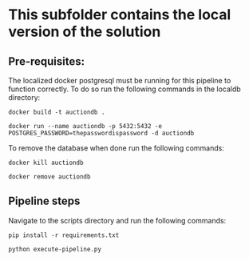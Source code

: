 # This subfolder contains the local version of the solution

## Pre-requisites:

The localized docker postgresql must be running for this pipeline to function correctly.
To do so run the following commands in the localdb directory:
```
docker build -t auctiondb .

docker run --name auctiondb -p 5432:5432 -e POSTGRES_PASSWORD=thepasswordispassword -d auctiondb
```

To remove the database when done run the following commands:
```
docker kill auctiondb

docker remove auctiondb
```

## Pipeline steps

Navigate to the scripts directory and run the following commands:
```
pip install -r requirements.txt

python execute-pipeline.py
```